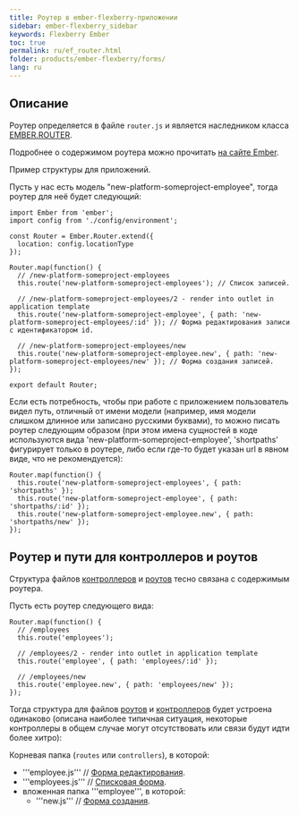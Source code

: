 ```yaml
---
title: Роутер в ember-flexberry-приложении
sidebar: ember-flexberry_sidebar
keywords: Flexberry Ember
toc: true
permalink: ru/ef_router.html
folder: products/ember-flexberry/forms/
lang: ru
---
```


## Описание

Роутер определяется в файле `router.js` и является наследником класса [EMBER.ROUTER](http://emberjs.com/api/classes/Ember.Router.html).

Подробнее о содержимом роутера можно прочитать [на сайте Ember](http://emberjs.com/api/classes/Ember.Router.html).

Пример структуры для приложений.

Пусть у нас есть модель "new-platform-someproject-employee", тогда роутер для неё будет следующий:

```
import Ember from 'ember';
import config from './config/environment';

const Router = Ember.Router.extend({
  location: config.locationType
});

Router.map(function() {
  // /new-platform-someproject-employees
  this.route('new-platform-someproject-employees'); // Список записей.

  // /new-platform-someproject-employees/2 - render into outlet in application template
  this.route('new-platform-someproject-employee', { path: 'new-platform-someproject-employees/:id' }); // Форма редактирования записи с идентификатором id.

  // /new-platform-someproject-employees/new
  this.route('new-platform-someproject-employee.new', { path: 'new-platform-someproject-employees/new' }); // Форма создания записей.
});

export default Router;
```

Если есть потребность, чтобы при работе с приложением пользователь видел путь, отличный от имени модели (например, имя модели слишком длинное или записано русскими буквами), то можно писать роутер следующим образом (при этом имена сущностей в коде используются вида 'new-platform-someproject-employee', 'shortpaths' фигурирует только в роутере, либо если где-то будет указан url в явном виде, что не рекомендуется):

```
Router.map(function() {
  this.route('new-platform-someproject-employees', { path: 'shortpaths' });
  this.route('new-platform-someproject-employee', { path: 'shortpaths/:id' });
  this.route('new-platform-someproject-employee.new', { path: 'shortpaths/new' });
});
```

## Роутер и пути для контроллеров и роутов

Структура файлов [контроллеров](ef_controller.html) и [роутов](ef_route.html) тесно связана с содержимым роутера.

Пусть есть роутер следующего вида:

```
Router.map(function() {
  // /employees
  this.route('employees');

  // /employees/2 - render into outlet in application template
  this.route('employee', { path: 'employees/:id' });

  // /employees/new
  this.route('employee.new', { path: 'employees/new' });
});
```

Тогда структура для файлов [роутов](ef_route.html) и [контроллеров](ef_controller.html) будет устроена одинаково (описана наиболее типичная ситуация, некоторые контроллеры в общем случае могут отсутствовать или связи будут идти более хитро):

Корневая папка (`routes` или `controllers`), в которой:

* '''employee.js''' // [Форма редактирования](ef_edit-form.html).
* '''employees.js''' // [Списковая форма](ef_forms.html).
* вложенная папка '''employee''', в которой:
  * '''new.js''' // [Форма создания](ef_edit-form.html).
